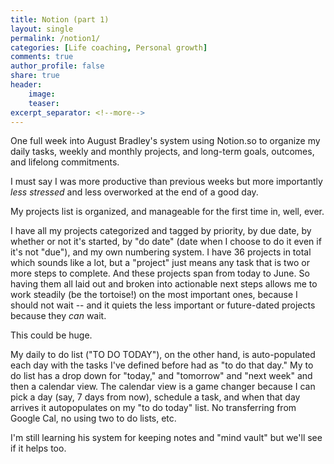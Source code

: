 ```yaml
---
title: Notion (part 1)
layout: single
permalink: /notion1/
categories: [Life coaching, Personal growth]
comments: true
author_profile: false
share: true
header:
    image: 
    teaser: 
excerpt_separator: <!--more-->
--- 
```



One full week into August Bradley's system using Notion.so to organize my daily tasks, weekly and monthly projects, and long-term goals, outcomes, and lifelong commitments. 

I must say I was more productive than previous weeks but more importantly *less stressed* and less overworked at the end of a good day. 

My projects list is organized, and manageable for the first time in, well, ever. 

I have all my projects categorized and tagged by priority, by due date, by whether or not it's started, by "do date" (date when I choose to do it even if it's not "due"), and my own numbering system. I have 36 projects in total which sounds like a lot, but a "project" just means any task that is two or more steps to complete. And these projects span from today to June. So having them all laid out and broken into actionable next steps allows me to work steadily (be the tortoise!) on the most important ones, because I should not wait -- and it quiets the less important or future-dated projects because they *can* wait. 

This could be huge. 

My daily to do list ("TO DO TODAY"), on the other hand, is auto-populated each day with the tasks I've defined before had as "to do that day." My to do list has a drop down for "today," and "tomorrow" and "next week" and then a calendar view. The calendar view is a game changer because  I can pick a day (say, 7 days from now), schedule a task, and when that day arrives it autopopulates on my "to do today" list. No transferring from Google Cal, no using two to do lists, etc. 

I'm still learning his system for keeping notes and "mind vault" but we'll see if it helps too.

